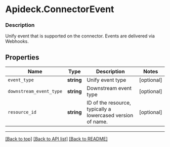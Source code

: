 # Apideck.ConnectorEvent

### Description

Unify event that is supported on the connector. Events are delivered via Webhooks.

## Properties
Name | Type | Description | Notes
------------ | ------------- | ------------- | -------------
`event_type` | **string** | Unify event type | [optional] 
`downstream_event_type` | **string** | Downstream event type | [optional] 
`resource_id` | **string** | ID of the resource, typically a lowercased version of name. | [optional] 





---

[[Back to top]](#) [[Back to API list]](../../../../README.md#documentation-for-api-endpoints) [[Back to README]](../../../../README.md)


